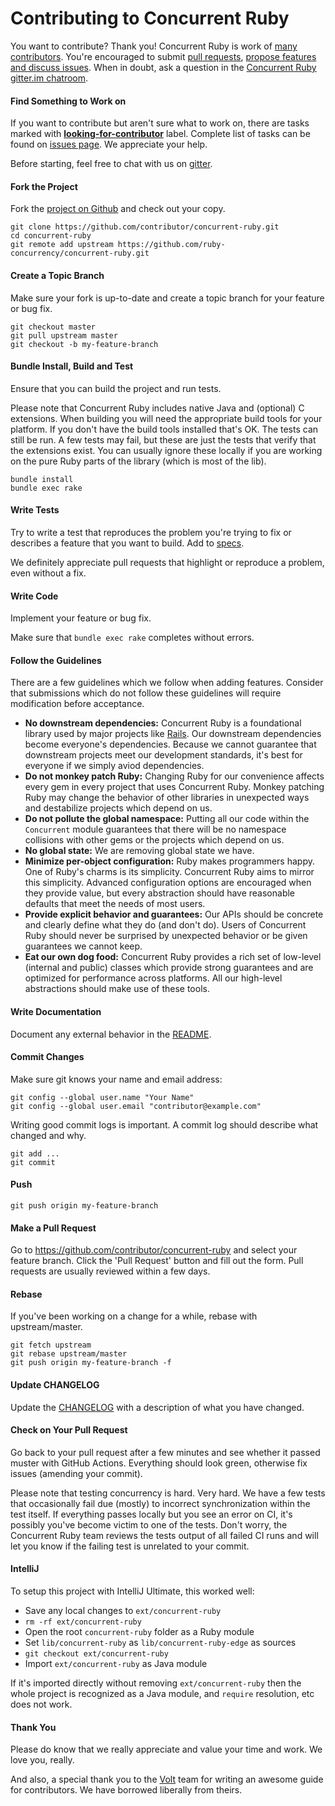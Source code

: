 # Contributing to Concurrent Ruby

You want to contribute? Thank you! Concurrent Ruby is work of [many contributors](https://github.com/ruby-concurrency/concurrent-ruby/graphs/contributors). You're encouraged to submit [pull requests](https://github.com/ruby-concurrency/concurrent-ruby/pulls), [propose features and discuss issues](https://github.com/ruby-concurrency/concurrent-ruby/issues). When in doubt, ask a question in the [Concurrent Ruby gitter.im chatroom](https://gitter.im/ruby-concurrency/concurrent-ruby).

#### Find Something to Work on

If you want to contribute but aren't sure what to work on, there are tasks marked with [**looking-for-contributor**](https://github.com/ruby-concurrency/concurrent-ruby/issues?q=is%3Aissue+is%3Aopen+label%3Alooking-for-contributor) label. Complete list of tasks can be found on [issues page](https://github.com/ruby-concurrency/concurrent-ruby/issues). We appreciate your help. 

Before starting, feel free to chat with us on [gitter](https://gitter.im/ruby-concurrency/concurrent-ruby).

#### Fork the Project

Fork the [project on Github](https://github.com/ruby-concurrency/concurrent-ruby) and check out your copy.

```
git clone https://github.com/contributor/concurrent-ruby.git
cd concurrent-ruby
git remote add upstream https://github.com/ruby-concurrency/concurrent-ruby.git
```

#### Create a Topic Branch

Make sure your fork is up-to-date and create a topic branch for your feature or bug fix.

```
git checkout master
git pull upstream master
git checkout -b my-feature-branch
```

#### Bundle Install, Build and Test


Ensure that you can build the project and run tests.

Please note that Concurrent Ruby includes native Java and (optional) C extensions. When building you will need the appropriate build tools for your platform. If you don't have the build tools installed that's OK. The tests can still be run. A few tests may fail, but these are just the tests that verify that the extensions exist. You can usually ignore these locally if you are working on the pure Ruby parts of the library (which is most of the lib).

```
bundle install
bundle exec rake
```

#### Write Tests

Try to write a test that reproduces the problem you're trying to fix or describes a feature that you want to build. Add to [specs](https://github.com/ruby-concurrency/concurrent-ruby/tree/master/spec).

We definitely appreciate pull requests that highlight or reproduce a problem, even without a fix.

#### Write Code

Implement your feature or bug fix.

Make sure that `bundle exec rake` completes without errors.

#### Follow the Guidelines

There are a few guidelines which we follow when adding features. Consider that submissions which do not follow these guidelines will require modification before acceptance.

* **No downstream dependencies:** Concurrent Ruby is a foundational library used by major projects like [Rails](http://rubyonrails.org/). Our downstream dependencies become everyone's dependencies. Because we cannot guarantee that downstream projects meet our development standards, it's best for everyone if we simply aviod dependencies.
* **Do not monkey patch Ruby:** Changing Ruby for our convenience affects every gem in every project that uses Concurrent Ruby. Monkey patching Ruby may change the behavior of other libraries in unexpected ways and destabilize projects which depend on us.
* **Do not pollute the global namespace:** Putting all our code within the `Concurrent` module guarantees that there will be no namespace collisions with other gems or the projects which depend on us.
* **No global state:** We are removing global state we have.
* **Minimize per-object configuration:** Ruby makes programmers happy. One of Ruby's charms is its simplicity. Concurrent Ruby aims to mirror this simplicity. Advanced configuration options are encouraged when they provide value, but every abstraction should have reasonable defaults that meet the needs of most users.
* **Provide explicit behavior and guarantees:** Our APIs should be concrete and clearly define what they do (and don't do). Users of Concurrent Ruby should never be surprised by unexpected behavior or be given guarantees we cannot keep.
* **Eat our own dog food:** Concurrent Ruby provides a rich set of low-level (internal and public) classes which provide strong guarantees and are optimized for performance across platforms. All our high-level abstractions should make use of these tools.

#### Write Documentation

Document any external behavior in the [README](../README.md).

#### Commit Changes

Make sure git knows your name and email address:

```
git config --global user.name "Your Name"
git config --global user.email "contributor@example.com"
```

Writing good commit logs is important. A commit log should describe what changed and why.

```
git add ...
git commit
```

#### Push

```
git push origin my-feature-branch
```

#### Make a Pull Request

Go to https://github.com/contributor/concurrent-ruby and select your feature branch. Click the 'Pull Request' button and fill out the form. Pull requests are usually reviewed within a few days.

#### Rebase

If you've been working on a change for a while, rebase with upstream/master.

```
git fetch upstream
git rebase upstream/master
git push origin my-feature-branch -f
```

#### Update CHANGELOG

Update the [CHANGELOG](../CHANGELOG.md) with a description of what you have changed.

#### Check on Your Pull Request

Go back to your pull request after a few minutes and see whether it passed muster with GitHub Actions. Everything should look green, otherwise fix issues (amending your commit).

Please note that testing concurrency is hard. Very hard. We have a few tests that occasionally fail due (mostly) to incorrect synchronization within the test itself. If everything passes locally but you see an error on CI, it's possibly you've become victim to one of the tests. Don't worry, the Concurrent Ruby team reviews the tests output of all failed CI runs and will let you know if the failing test is unrelated to your commit.

#### IntelliJ

To setup this project with IntelliJ Ultimate, this worked well:
* Save any local changes to `ext/concurrent-ruby`
* `rm -rf ext/concurrent-ruby`
* Open the root `concurrent-ruby` folder as a Ruby module
* Set `lib/concurrent-ruby` as `lib/concurrent-ruby-edge` as sources
* `git checkout ext/concurrent-ruby`
* Import `ext/concurrent-ruby` as Java module

If it's imported directly without removing `ext/concurrent-ruby` then the whole project is recognized as a Java module,
and `require` resolution, etc does not work.

#### Thank You

Please do know that we really appreciate and value your time and work. We love you, really.

And also, a special thank you to the [Volt](https://github.com/voltrb/volt) team for writing an awesome guide for contributors. We have borrowed liberally from theirs.
